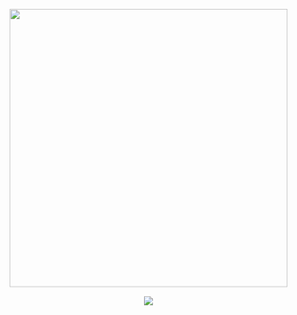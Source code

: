 <p align="center">
  <img src="https://cdn.codechef.com/download/small-banner/START181C/1744096414.png" width="500"><br><br>
  <a href="https://www.codechef.com/START181C">
    <img src="https://img.shields.io/badge/CodeChef-START180D-blue?style=for-the-badge">
  </a>
</p> 
